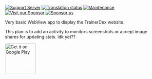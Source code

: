 [![Support Server](https://img.shields.io/discord/364313717720219651.svg?color=7289da&label=TrainerDex&logo=discord&style=flat)](https://discord.gg/bDPnJ2)
[![Translation status](https://hosted.weblate.org/widgets/trainerdex/-/android/svg-badge.svg)](https://hosted.weblate.org/engage/trainerdex/)
[![Maintenance](https://img.shields.io/static/v1?label=Maintained?&message=yes&color=green&style=flat)](#)  
[![Visit our Sponsor](https://img.shields.io/static/v1?label=Sponsored+by&message=Wynaut+Wyandotte&color=7289da&logo=discord&style=flat)](https://discord.gg/jJKVAPw4Pw)
[![Sponsor us](https://img.shields.io/static/v1?label=Patreon&message=TrainerDexApp&color=ff424d&style=flat)](https://www.patreon.com/TrainerDexApp)

Very basic WebView app to display the TrainerDex website. 

This plan is to add an activity to monitors screenshots or accept image shares for updating stats. Idk yet??

<a href='https://play.google.com/store/apps/details?id=dev.turnr.trainerdex&utm_source=GitHub&pcampaignid=pcampaignidMKT-Other-global-all-co-prtnr-py-PartBadge-Mar2515-1'><img alt='Get it on Google Play' src='https://play.google.com/intl/en_us/badges/static/images/badges/en_badge_web_generic.png' height="100"/></a>

